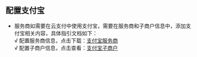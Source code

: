 ## 配置支付宝
-  服务商如需要在云支付中使用支付宝，需要在服务商和子商户信息中，添加支付宝相关内容，具体指引文档如下：   
√ 配置服务商信息，点击下载：[支付宝服务商](https://mc.qcloudimg.com/static/archive/2973e9104d6e32dab10a33b256071005/archive.zip)   
√ 配置子商户信息，点击查看：[支付宝子商户](https://pay.weixin.qq.com/index.php/core/account/info)
